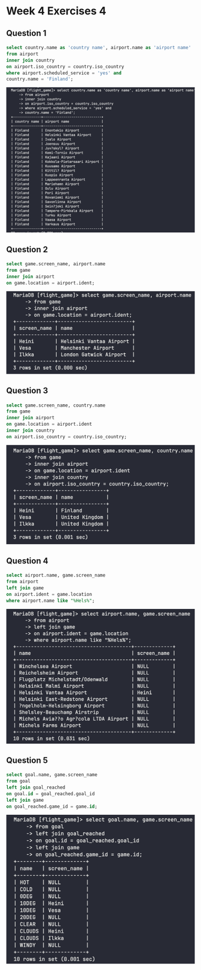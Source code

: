 # Week 4 Exercises 4

## Question 1 
```sql
select country.name as 'country name', airport.name as 'airport name'
from airport
inner join country
on airport.iso_country = country.iso_country
where airport.scheduled_service = 'yes' and
country.name = 'Finland';
```
![EX4Q1.png](pictures/EX4Q1.png)

## Question 2 
```sql
select game.screen_name, airport.name
from game
inner join airport
on game.location = airport.ident;
```
![EX4Q2.png](pictures/EX4Q2.png)

## Question 3 
```sql
select game.screen_name, country.name
from game
inner join airport
on game.location = airport.ident
inner join country
on airport.iso_country = country.iso_country;
```
![EX4Q3.png](pictures/EX4Q3.png)

## Question 4 
```sql
select airport.name, game.screen_name
from airport
left join game
on airport.ident = game.location
where airport.name like "%Hels%";
```
![EX4Q4.png](pictures/EX4Q4.png)

## Question 5
```sql
select goal.name, game.screen_name
from goal
left join goal_reached
on goal.id = goal_reached.goal_id
left join game
on goal_reached.game_id = game.id;
```
![EX4Q5.png](pictures/EX4Q5.png)